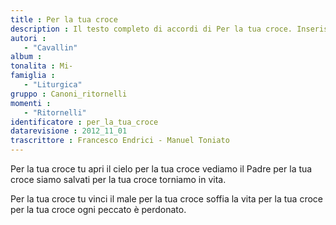 ```yaml
--- 
title : Per la tua croce
description : Il testo completo di accordi di Per la tua croce. Inseriscila nel tuo canzoniere!
autori : 
   - "Cavallin"
album : 
tonalita : Mi-
famiglia : 
   - "Liturgica"
gruppo : Canoni_ritornelli
momenti : 
   - "Ritornelli"
identificatore : per_la_tua_croce
datarevisione : 2012_11_01
trascrittore : Francesco Endrici - Manuel Toniato
--- 
```




 Per la tua croce  tu apri il cielo 
 per la tua croce  vediamo il Padre 
 per la tua croce  siamo salvati 
 per la tua croce  torniamo in vita. 


 Per la tua croce tu vinci il male 
 per la tua croce soffia la vita 
 per la tua croce per la tua croce 
 ogni peccato  è perdonato.


